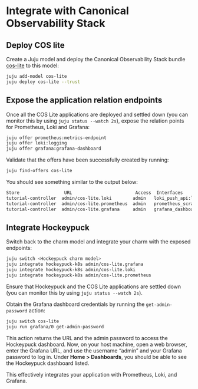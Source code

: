 # Integrate with Canonical Observability Stack

## Deploy COS lite
Create a Juju model and deploy the Canonical Observability Stack bundle [cos-lite](https://charmhub.io/topics/canonical-observability-stack) to this model:

```bash
juju add-model cos-lite
juju deploy cos-lite --trust
```

## Expose the application relation endpoints
Once all the COS Lite applications are deployed and settled down (you can monitor this by using `juju status --watch 2s`), expose the relation points for Prometheus, Loki and Grafana:

```bash
juju offer prometheus:metrics-endpoint
juju offer loki:logging
juju offer grafana:grafana-dashboard
```

Validate that the offers have been successfully created by running:

```bash
juju find-offers cos-lite
```

You should see something similar to the output below:

```bash
Store                 URL                        Access  Interfaces
tutorial-controller  admin/cos-lite.loki        admin   loki_push_api:logging
tutorial-controller  admin/cos-lite.prometheus  admin   prometheus_scrape:metrics-endpoint
tutorial-controller  admin/cos-lite.grafana     admin   grafana_dashboard:grafana-dashboard
```

## Integrate Hockeypuck

Switch back to the charm model and integrate your charm with the exposed endpoints:

```bash
juju switch <Hockeypuck charm model>
juju integrate hockeypuck-k8s admin/cos-lite.grafana
juju integrate hockeypuck-k8s admin/cos-lite.loki
juju integrate hockeypuck-k8s admin/cos-lite.prometheus
```

Ensure that Hockeypuck and the COS Lite applications are settled down (you can monitor this by using `juju status --watch 2s`).

Obtain the Grafana dashboard credentials by running the `get-admin-password` action:

```bash
juju switch cos-lite
juju run grafana/0 get-admin-password
```

This action returns the URL and the admin password to access the Hockeypuck dashboard. Now, on your host machine, open a web browser, enter the Grafana URL, and use the username “admin” and your Grafana password to log in. Under **Home > Dashboards**, you should be able to see the Hockeypuck dashboard listed.

This effectively integrates your application with Prometheus, Loki, and Grafana.
